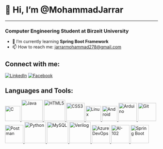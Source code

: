 # 👋 Hi, I’m @MohammadJarrar
---
### Computer Engineering Student at Birzeit University

- 🌱 I’m currently learning **Spring Boot Framework**  
- 📫 How to reach me: [jarrarmohammad278@gmail.com](mailto:jarrarmohammad278@gmail.com)  

## Connect with me:
[![LinkedIn](https://img.shields.io/badge/LinkedIn-MohammadJarrar-blue?style=for-the-badge&logo=linkedin)](https://www.linkedin.com/in/mohammad-jarrar-2310a430b/)
[![Facebook](https://img.shields.io/badge/Facebook-MohammadJarrar-1877F2?style=for-the-badge&logo=facebook&logoColor=white)](https://www.facebook.com/mohammad.jarrar.315/)

## Languages and Tools:

<a href="https://www.cprogramming.com/" target="_blank">
  <img src="https://upload.wikimedia.org/wikipedia/commons/1/18/C_Programming_Language.svg" alt="C" width="50"/>
</a>
<a href="https://www.java.com/" target="_blank">
  <img src="https://github.com/user-attachments/assets/c14be797-4ece-4ace-9886-463eeb435455" alt="Java" width="70"/>
</a>
<a href="https://developer.mozilla.org/en-US/docs/Web/HTML" target="_blank">
  <img src="https://github.com/user-attachments/assets/be976737-3b89-4cd8-8578-b6e446083da9" alt="HTML5" width="70"/>
</a>

<a href="https://developer.mozilla.org/en-US/docs/Web/CSS" target="_blank">
  <img src="https://github.com/user-attachments/assets/56f463cb-35a2-4bf2-9658-c9b2cb716ad3" alt="CSS3" width="60"/>
</a>

<a href="https://www.linux.org/" target="_blank">
  <img src="https://github.com/user-attachments/assets/064b7f4a-7931-47df-8457-46cda3c4dea9" alt="Linux" width="50"/>
</a>

<a href="https://developer.android.com/" target="_blank">
  <img src="https://github.com/user-attachments/assets/03aa8838-b4c4-4f23-b3cc-853384e99d5a" alt="Android" width="50"/>
</a>

<a href="https://www.arduino.cc/" target="_blank">
  <img src="https://github.com/user-attachments/assets/de14a322-3053-47f5-bb07-32639eb817b6" alt="Arduino" width="60"/>
</a>


<a href="https://git-scm.com/" target="_blank">
  <img src="https://github.com/user-attachments/assets/bdae11da-9158-48e7-aab5-2802e364358f" alt="Git" width="60"/>
</a>

<a href="https://www.postman.com/" target="_blank">
  <img src="https://github.com/user-attachments/assets/34a31669-980f-4da1-8e74-1d5b0c029753" alt="Postman" width="60"/>
</a>

<a href="https://www.python.org/" target="_blank">
  <img src="https://github.com/user-attachments/assets/924f1165-1a3a-4e7e-8fb9-ae2fe6d59fec" alt="Python" width="70"/>
</a>

<a href="https://www.mysql.com/" target="_blank">
  <img src="https://github.com/user-attachments/assets/43fdb974-d361-491f-9d51-da07682fbc6a" alt="MySQL" width="70"/>
</a>




<a href="https://en.wikipedia.org/wiki/Verilog" target="_blank">
  <img src="https://github.com/user-attachments/assets/c0a269fd-e663-495b-8e38-5560aa8ea9f6" alt="Verilog" width="70"/>
</a>
<a href="https://azure.microsoft.com/en-us/services/devops/" target="_blank">
  <img src="https://github.com/user-attachments/assets/0bc56320-f486-4918-9bee-da3ba25f6568" alt="Azure DevOps" width="60"/>
</a>

<a href="https://learn.microsoft.com/en-us/certifications/exams/ai-102" target="_blank">
  <img src= "https://github.com/user-attachments/assets/9e0dfae5-ac56-4bc9-803d-32505c2868a5" alt="AI-102" width="60"/>
</a>
<a href="https://spring.io/projects/spring-boot" target="_blank">
  <img src="https://cdn.simpleicons.org/springboot" alt="Spring Boot" width="60"/>
</a>

<!---
## My GitHub Stats:
![Top Languages](https://github-readme-stats.vercel.app/api/top-langs/?username=MohammadJarrar1201726&layout=compact)
---
![GitHub Stats](https://github-readme-stats.vercel.app/api?username=MohammadJarrar1201726&show_icons=true&theme=radical)
--->

<!---
MohammadJarrar1201726/MohammadJarrar1201726 is a ✨ special ✨ repository because its `README.md` (this file) appears on your GitHub profile.
You can click the Preview link to take a look at your changes.
--->
